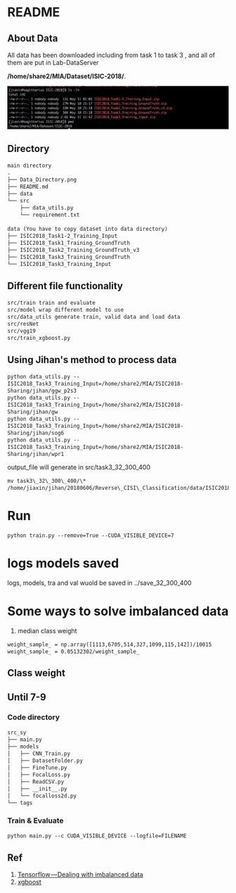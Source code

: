 # README
## About Data
All data has been downloaded including from task 1 to task 3 , and all of them 
are put in Lab-DataServer 

**/home/share2/MIA/Dataset/ISIC-2018/**. 

![Data Directory](./Data_Directory.png)


## Directory
```
main directory
.
├── Data_Directory.png
├── README.md
├── data
└── src
    ├── data_utils.py
    └── requirement.txt

data (You have to copy dataset into data directory)
├── ISIC2018_Task1-2_Training_Input
├── ISIC2018_Task1_Training_GroundTruth
├── ISIC2018_Task2_Training_GroundTruth_v3
├── ISIC2018_Task3_Training_GroundTruth
└── ISIC2018_Task3_Training_Input
```

## Different file functionality
```
src/train train and evaluate
src/model wrap different model to use
src/data_utils generate train, valid data and load data
src/resNet
src/vgg19
src/train_xgboost.py

```

## Using Jihan's method to process data
```
python data_utils.py --ISIC2018_Task3_Training_Input=/home/share2/MIA/ISIC2018-Sharing/jihan/ggw_p2s3
python data_utils.py --ISIC2018_Task3_Training_Input=/home/share2/MIA/ISIC2018-Sharing/jihan/gw
python data_utils.py --ISIC2018_Task3_Training_Input=/home/share2/MIA/ISIC2018-Sharing/jihan/sog6
python data_utils.py --ISIC2018_Task3_Training_Input=/home/share2/MIA/ISIC2018-Sharing/jihan/wpr1
```
output\_file will generate in src/task3\_32\_300\_400

```
mv task3\_32\_300\_400/\* /home/jiaxin/jihan/20180606/Reverse\_CISI\_Classification/data/ISIC2018/2018\_6\_4/task3\_32\_300\_400 
```

# Run
```
python train.py --remove=True --CUDA_VISIBLE_DEVICE=7
```

# logs models saved
logs, models, tra and val wuold be saved in ../save\_32\_300\_400

# Some ways to solve imbalanced data
1. median class weight
```
weight_sample_ = np.array([1113,6705,514,327,1099,115,142])/10015
weight_sample_ = 0.05132302/weight_sample_
```

## Class weight


## Until 7-9
### Code directory 

```
src_sy
├── main.py
├── models
│   ├── CNN_Train.py
│   ├── DatasetFolder.py
│   ├── FineTune.py
│   ├── FocalLoss.py
│   ├── ReadCSV.py
│   ├── __init__.py
│   └── focalloss2d.py
└── tags
```

### Train & Evaluate
```
python main.py --c CUDA_VISIBLE_DEVICE --logfile=FILENAME
```

## Ref
1. [Tensorflow — Dealing with imbalanced data](https://blog.node.us.com/tensorflow-dealing-with-imbalanced-data-eb0108b10701)
2. [xgboost](https://xgboost.readthedocs.io/en/latest/get_started/index.html)
